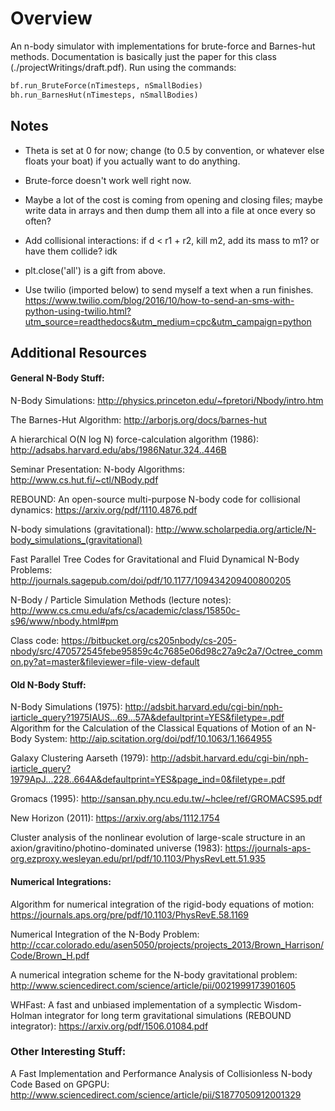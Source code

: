 # Overview
An n-body simulator with implementations for brute-force and Barnes-hut methods. Documentation is basically just the paper for this class (./projectWritings/draft.pdf). Run using the commands:

```python
bf.run_BruteForce(nTimesteps, nSmallBodies)
bh.run_BarnesHut(nTimesteps, nSmallBodies)
```

## Notes

- Theta is set at 0 for now; change (to 0.5 by convention, or whatever else floats your boat) if you actually want to do anything.

- Brute-force doesn't work well right now.

- Maybe a lot of the cost is coming from opening and closing files; maybe write data in arrays and then dump them all into a file at once every so often?

- Add collisional interactions: if d < r1 + r2, kill m2, add its mass to m1? or have them collide? idk

- plt.close('all') is a gift from above.

- Use twilio (imported below) to send myself a text when a run finishes.
    https://www.twilio.com/blog/2016/10/how-to-send-an-sms-with-python-using-twilio.html?utm_source=readthedocs&utm_medium=cpc&utm_campaign=python

## Additional Resources
#### General N-Body Stuff:
N-Body Simulations: http://physics.princeton.edu/~fpretori/Nbody/intro.htm

The Barnes-Hut Algorithm: http://arborjs.org/docs/barnes-hut

A hierarchical O(N log N) force-calculation algorithm (1986): http://adsabs.harvard.edu/abs/1986Natur.324..446B

Seminar Presentation: N-body Algorithms: http://www.cs.hut.fi/~ctl/NBody.pdf

REBOUND: An open-source multi-purpose N-body code for collisional dynamics: https://arxiv.org/pdf/1110.4876.pdf

N-body simulations (gravitational): http://www.scholarpedia.org/article/N-body_simulations_(gravitational)

Fast Parallel Tree Codes for Gravitational and Fluid Dynamical N-Body Problems: http://journals.sagepub.com/doi/pdf/10.1177/109434209400800205

N-Body / Particle Simulation Methods (lecture notes): http://www.cs.cmu.edu/afs/cs/academic/class/15850c-s96/www/nbody.html#pm

Class code: https://bitbucket.org/cs205nbody/cs-205-nbody/src/470572545febe95859c4c7685e06d98c27a9c2a7/Octree_common.py?at=master&fileviewer=file-view-default

#### Old N-Body Stuff:
N-Body Simulations (1975): http://adsbit.harvard.edu/cgi-bin/nph-iarticle_query?1975IAUS...69...57A&defaultprint=YES&filetype=.pdf
Algorithm for the Calculation of the Classical Equations of Motion of an N-Body System: http://aip.scitation.org/doi/pdf/10.1063/1.1664955

Galaxy Clustering Aarseth (1979): http://adsbit.harvard.edu/cgi-bin/nph-iarticle_query?1979ApJ...228..664A&defaultprint=YES&page_ind=0&filetype=.pdf

Gromacs (1995): http://sansan.phy.ncu.edu.tw/~hclee/ref/GROMACS95.pdf

New Horizon (2011): https://arxiv.org/abs/1112.1754

Cluster analysis of the nonlinear evolution of large-scale structure in an axion/gravitino/photino-dominated universe (1983): https://journals-aps-org.ezproxy.wesleyan.edu/prl/pdf/10.1103/PhysRevLett.51.935


#### Numerical Integrations:
Algorithm for numerical integration of the rigid-body equations of motion: https://journals.aps.org/pre/pdf/10.1103/PhysRevE.58.1169

Numerical Integration of the N-Body Problem: http://ccar.colorado.edu/asen5050/projects/projects_2013/Brown_Harrison/Code/Brown_H.pdf

A numerical integration scheme for the N-body gravitational problem: http://www.sciencedirect.com/science/article/pii/0021999173901605

WHFast: A fast and unbiased implementation of a symplectic Wisdom-Holman integrator for long term gravitational simulations (REBOUND integrator): https://arxiv.org/pdf/1506.01084.pdf

### Other Interesting Stuff:
A Fast Implementation and Performance Analysis of Collisionless N-body Code Based on GPGPU: http://www.sciencedirect.com/science/article/pii/S1877050912001329
